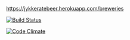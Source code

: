 https://jykkeratebeer.herokuapp.com/breweries

[![Build Status](https://travis-ci.org/jlehvae/ratebeer.png)](https://travis-ci.org/jlehvae/ratebeer)

[![Code Climate](https://codeclimate.com/github/jlehvae/ratebeer.png)](https://codeclimate.com/github/jlehvae/ratebeer)